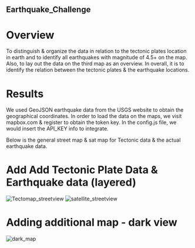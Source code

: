 ## Earthquake_Challenge

# Overview

To distinguish & organize the data in relation to the tectonic plates location in earth and to identify all earthquakes with magnitude of 4.5+ on the map. Also, to lay out the data on the third map as an overview.
In overall, it is to identify the relation between the tectonic plates & the earthquake locations.

# Results

We used GeoJSON earthquake data from the USGS website to obtain the geographical coordinates. 
In order to load the data on the maps, we visit mapbox.com & register to obtain the token key. In the config.js file, we would insert the API_KEY info to integrate.

Below is the general street map & sat map for Tectonic data & the actual earthquake data.

# Add Add Tectonic Plate Data & Earthquake data (layered)

![Tectomap_streetview](https://user-images.githubusercontent.com/89154507/141669119-d0b57956-29b4-4f7c-9fc0-dd2f80cf0707.jpg)
![satellite_streetview](https://user-images.githubusercontent.com/89154507/141669120-51f32c76-7726-4adb-b19a-229e421b12e6.jpg)


# Adding additional map - dark view



![dark_map](https://user-images.githubusercontent.com/89154507/141669156-387b91c9-23f3-4821-83a6-f93851955f73.png)
